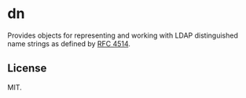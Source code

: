 # dn

Provides objects for representing and working with LDAP distinguished name
strings as defined by [RFC 4514](https://www.rfc-editor.org/rfc/rfc4514).

## License

MIT.
